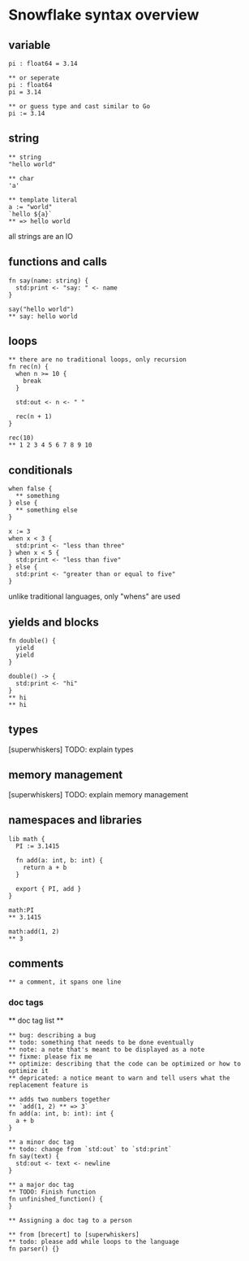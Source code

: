 # Snowflake syntax overview

## variable
```sf
pi : float64 = 3.14

** or seperate
pi : float64
pi = 3.14

** or guess type and cast similar to Go
pi := 3.14
```

## string
```sf
** string
"hello world"

** char
'a'

** template literal
a := "world"
`hello ${a}`
** => hello world
```
all strings are an IO

## functions and calls
```sf
fn say(name: string) {
  std:print <- "say: " <- name
}

say("hello world")
** say: hello world
```

## loops
```sf
** there are no traditional loops, only recursion
fn rec(n) {
  when n >= 10 {
    break
  }
  
  std:out <- n <- " "
  
  rec(n + 1)
}

rec(10)
** 1 2 3 4 5 6 7 8 9 10 
```

## conditionals
```
when false {
  ** something
} else {
  ** something else
}

x := 3
when x < 3 {
  std:print <- "less than three"
} when x < 5 {
  std:print <- "less than five"
} else {
  std:print <- "greater than or equal to five"
}
```

unlike traditional languages, only "whens" are used

## yields and blocks
```
fn double() {
  yield
  yield
}

double() -> {
  std:print <- "hi"
}
** hi
** hi
```

## types
[superwhiskers] TODO: explain types

## memory management
[superwhiskers] TODO: explain memory management  

## namespaces and libraries
```
lib math {
  PI := 3.1415
  
  fn add(a: int, b: int) {
    return a + b
  }

  export { PI, add }
}

math:PI
** 3.1415

math:add(1, 2)
** 3
```

## comments
```
** a comment, it spans one line
```

### doc tags
** doc tag list **
```
** bug: describing a bug
** todo: something that needs to be done eventually
** note: a note that's meant to be displayed as a note
** fixme: please fix me
** optimize: describing that the code can be optimized or how to optimize it
** depricated: a notice meant to warn and tell users what the replacement feature is
```
```
** adds two numbers together
** `add(1, 2) ** => 3`
fn add(a: int, b: int): int {
  a + b
}

** a minor doc tag
** todo: change from `std:out` to `std:print`
fn say(text) {
  std:out <- text <- newline
}

** a major doc tag
** TODO: Finish function
fn unfinished_function() {
}

** Assigning a doc tag to a person

** from [brecert] to [superwhiskers] 
** todo: please add while loops to the language
fn parser() {}
```
